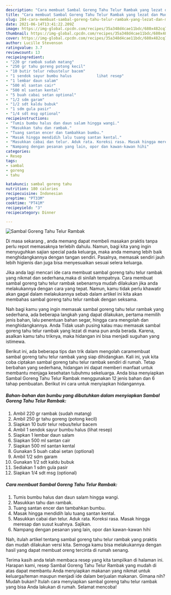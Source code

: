```yaml
---
description: "Cara membuat Sambal Goreng Tahu Telur Rambak yang lezat dan Mudah Dibuat"
title: "Cara membuat Sambal Goreng Tahu Telur Rambak yang lezat dan Mudah Dibuat"
slug: 284-cara-membuat-sambal-goreng-tahu-telur-rambak-yang-lezat-dan-mudah-dibuat
date: 2021-06-14T13:41:22.209Z
image: https://img-global.cpcdn.com/recipes/35a348d4cae11bdc/680x482cq70/sambal-goreng-tahu-telur-rambak-foto-resep-utama.jpg
thumbnail: https://img-global.cpcdn.com/recipes/35a348d4cae11bdc/680x482cq70/sambal-goreng-tahu-telur-rambak-foto-resep-utama.jpg
cover: https://img-global.cpcdn.com/recipes/35a348d4cae11bdc/680x482cq70/sambal-goreng-tahu-telur-rambak-foto-resep-utama.jpg
author: Lucille Stevenson
ratingvalue: 3.7
reviewcount: 13
recipeingredient:
- "220 gr rambak sudah matang"
- "250 gr tahu goreng potong kecil"
- "10 butir telur rebustelur bacem"
- "1 sendok sayur bumbu halus           lihat resep"
- "1 lembar daun salam"
- "500 ml santan cair"
- "500 ml santan kental"
- "5 buah cabai setan optional"
- "1/2 sdm garam"
- "1/2 sdt kaldu bubuk"
- "1 sdm gula pasir"
- "1/4 sdt msg optional"
recipeinstructions:
- "Tumis bumbu halus dan daun salam hingga wangi."
- "Masukkan tahu dan rambak."
- "Tuang santan encer dan tambahkan bumbu."
- "Masak hingga mendidih lalu tuang santan kental."
- "Masukkan cabai dan telur. Aduk rata. Koreksi rasa. Masak hingga meresap dan susut kuahnya. Sajikan."
- "Nampang dengan pesanan yang lain, opor dan kawan-kawan hihi"
categories:
- Resep
tags:
- sambal
- goreng
- tahu

katakunci: sambal goreng tahu 
nutrition: 180 calories
recipecuisine: Indonesian
preptime: "PT33M"
cooktime: "PT41M"
recipeyield: "3"
recipecategory: Dinner

---
```



![Sambal Goreng Tahu Telur Rambak](https://img-global.cpcdn.com/recipes/35a348d4cae11bdc/680x482cq70/sambal-goreng-tahu-telur-rambak-foto-resep-utama.jpg)

Di masa  sekarang , anda memang dapat membeli masakan praktis tanpa perlu repot memasaknya terlebih dahulu. Namun, bagi kita yang ingin menyuguhkan sajian special pada keluarga, maka anda memang lebih baik menghidangkannya dengan tangan sendiri. Pasalnya, memasak sendiri jauh lebih higienis dan juga bisa menyesuaikan sesuai selera keluarga.

Jika anda lagi mencari ide cara membuat sambal goreng tahu telur rambak yang nikmat dan sederhana,maka di sinilah tempatnya. Cara membuat sambal goreng tahu telur rambak  sebenarnya mudah dilakukan jika anda melakukannya dengan cara yang tepat. Namun, kamu tidak perlu khawatir akan gagal dalam melakukannya 
sebab dalam artikel ini kita akan membahas sambal goreng tahu telur rambak dengan seksama.  



Nah bagi kamu yang ingin memasak sambal goreng tahu telur rambak yang sederhana, ada beberapa langkah yang dapat dilakukan, pertama memilih jenis bahan, lalu penentuan bahan segar, hingga cara mengolah dan menghidangkannya. Anda Tidak usah pusing kalau mau memasak sambal goreng tahu telur rambak yang lezat di mana pun anda berada. Karena, asalkan kamu  tahu triknya, maka hidangan ini bisa menjadi suguhan yang istimewa.

Berikut ini, ada beberapa tips dan trik dalam mengolah caramembuat sambal goreng tahu telur rambak yang siap dihidangkan. Kali ini, yuk kita coba ciptakan sambal goreng tahu telur rambak sendiri di rumah. Tetap berbahan yang sederhana, hidangan ini dapat memberi manfaat untuk membantu menjaga kesehatan tubuhmu sekeluarga. Anda bisa menyiapkan Sambal Goreng Tahu Telur Rambak menggunakan 12 jenis bahan dan 6 tahap pembuatan. Berikut ini cara untuk menyiapkan hidangannya.

<!--inarticleads1-->

##### Bahan-bahan dan bumbu yang dibutuhkan dalam menyiapkan Sambal Goreng Tahu Telur Rambak:

1. Ambil 220 gr rambak (sudah matang)
1. Ambil 250 gr tahu goreng (potong kecil)
1. Siapkan 10 butir telur rebus/telur bacem
1. Ambil 1 sendok sayur bumbu halus           (lihat resep)
1. Siapkan 1 lembar daun salam
1. Siapkan 500 ml santan cair
1. Siapkan 500 ml santan kental
1. Gunakan 5 buah cabai setan (optional)
1. Ambil 1/2 sdm garam
1. Gunakan 1/2 sdt kaldu bubuk
1. Sediakan 1 sdm gula pasir
1. Siapkan 1/4 sdt msg (optional)




<!--inarticleads2-->

##### Cara membuat Sambal Goreng Tahu Telur Rambak:

1. Tumis bumbu halus dan daun salam hingga wangi.
1. Masukkan tahu dan rambak.
1. Tuang santan encer dan tambahkan bumbu.
1. Masak hingga mendidih lalu tuang santan kental.
1. Masukkan cabai dan telur. Aduk rata. Koreksi rasa. Masak hingga meresap dan susut kuahnya. Sajikan.
1. Nampang dengan pesanan yang lain, opor dan kawan-kawan hihi




Nah, itulah artikel tentang  sambal goreng tahu telur rambak  yang praktis dan mudah dilakukan versi kita. Semoga kamu bisa melakukannya dengan hasil yang dapat membuat oreng tercinta di rumah senang. 

Terima kasih anda telah membaca resep yang kita tampilkan di halaman ini. Harapan kami, resep  Sambal Goreng Tahu Telur Rambak yang mudah di atas dapat membantu Anda menyiapkan makanan yang nikmat untuk keluarga/teman maupun menjadi ide dalam berjualan makanan. Gimana nih? Mudah bukan? Itulah cara menyiapkan sambal goreng tahu telur rambak yang bisa Anda lakukan di rumah. Selamat mencoba!

